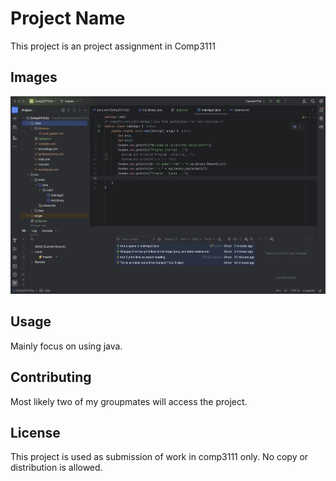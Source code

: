 # Project Name

This project is an project assignment in Comp3111

## Images
![Example Image](Lab1/capture_screen.png)
## Usage

Mainly focus on using java.

## Contributing

Most likely two of my groupmates will access the project.

## License

This project is used as submission of work in comp3111 only. No copy or distribution is allowed.